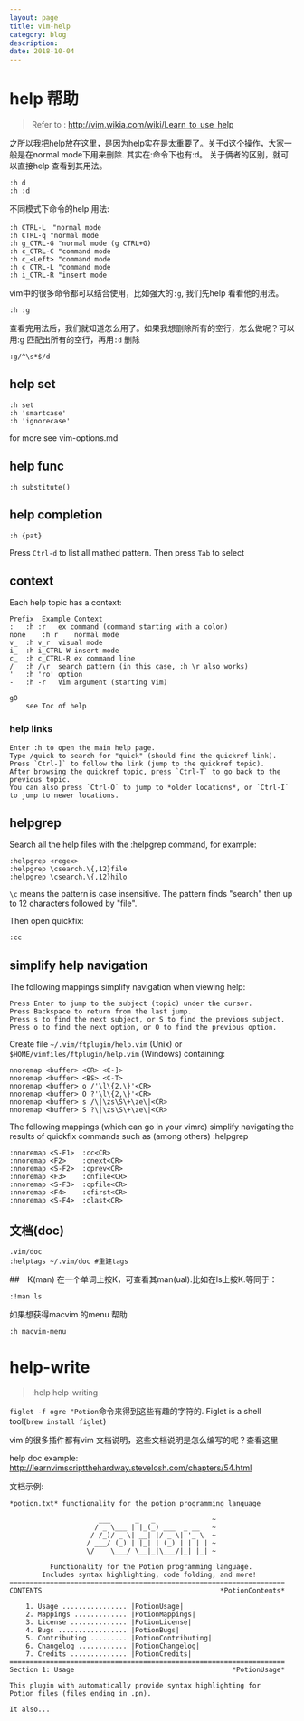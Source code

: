 ```yaml
---
layout: page
title: vim-help
category: blog
description: 
date: 2018-10-04
---
```

# help 帮助
> Refer to : http://vim.wikia.com/wiki/Learn_to_use_help

之所以我把help放在这里，是因为help实在是太重要了。关于d这个操作，大家一般是在normal mode下用来删除. 其实在:命令下也有:d。
关于俩者的区别，就可以直接help 查看到其用法。

	:h d
	:h :d

不同模式下命令的help 用法:

	:h CTRL-L　"normal mode
	:h CTRL-q "normal mode
	:h g_CTRL-G "normal mode (g CTRL+G)
	:h c_CTRL-C "command mode
	:h c_<Left> "command mode
	:h c_CTRL-L "command mode
	:h i_CTRL-R "insert mode

vim中的很多命令都可以结合使用，比如强大的`:g`, 我们先help 看看他的用法。

	:h :g

查看完用法后，我们就知道怎么用了。如果我想删除所有的空行，怎么做呢？可以用:g 匹配出所有的空行，再用`:d` 删除

	:g/^\s*$/d

## help set

    :h set
    :h 'smartcase'
    :h 'ignorecase'

for more see vim-options.md
## help func

    :h substitute()

## help completion

	:h {pat}

Press `Ctrl-d` to list all mathed pattern. Then press `Tab` to select

## context
Each help topic has a context:

	Prefix	Example	Context
	:	:h :r	ex command (command starting with a colon)
	none	:h r	normal mode
	v_	:h v_r	visual mode
	i_	:h i_CTRL-W	insert mode
	c_	:h c_CTRL-R	ex command line
	/	:h /\r	search pattern (in this case, :h \r also works)
	'	:h 'ro'	option
	-	:h -r	Vim argument (starting Vim)

    gO 
        see Toc of help

### help links

	Enter :h to open the main help page.
	Type /quick to search for "quick" (should find the quickref link).
	Press `Ctrl-]` to follow the link (jump to the quickref topic).
	After browsing the quickref topic, press `Ctrl-T` to go back to the previous topic.
	You can also press `Ctrl-O` to jump to *older locations*, or `Ctrl-I` to jump to newer locations.


## helpgrep
Search all the help files with the :helpgrep command, for example:

    :helpgrep <regex>
	:helpgrep \csearch.\{,12}file
	:helpgrep \csearch.\{,12}hilo

`\c` means the pattern is case insensitive.
The pattern finds "search" then up to 12 characters followed by "file".

Then open quickfix:

	:cc

## simplify help navigation
The following mappings simplify navigation when viewing help:

	Press Enter to jump to the subject (topic) under the cursor.
	Press Backspace to return from the last jump.
	Press s to find the next subject, or S to find the previous subject.
	Press o to find the next option, or O to find the previous option.

Create file `~/.vim/ftplugin/help.vim` (Unix) or `$HOME/vimfiles/ftplugin/help.vim` (Windows) containing:

	nnoremap <buffer> <CR> <C-]>
	nnoremap <buffer> <BS> <C-T>
	nnoremap <buffer> o /'\l\{2,\}'<CR>
	nnoremap <buffer> O ?'\l\{2,\}'<CR>
	nnoremap <buffer> s /\|\zs\S\+\ze\|<CR>
	nnoremap <buffer> S ?\|\zs\S\+\ze\|<CR>

The following mappings (which can go in your vimrc) simplify navigating the results of quickfix commands such as (among others) :helpgrep

	:nnoremap <S-F1>  :cc<CR>
	:nnoremap <F2>    :cnext<CR>
	:nnoremap <S-F2>  :cprev<CR>
	:nnoremap <F3>    :cnfile<CR>
	:nnoremap <S-F3>  :cpfile<CR>
	:nnoremap <F4>    :cfirst<CR>
	:nnoremap <S-F4>  :clast<CR>

## 文档(doc)

	.vim/doc
	:helptags ~/.vim/doc #重建tags

##　K(man)
在一个单词上按K，可查看其man(ual).比如在ls上按K.等同于：

	:!man ls

如果想获得macvim 的menu 帮助

	:h macvim-menu

# help-write
> :help help-writing

`figlet -f ogre "Potion`命令来得到这些有趣的字符的. Figlet is a shell tool(`brew install figlet`)

vim 的很多插件都有vim 文档说明，这些文档说明是怎么编写的呢？查看这里

help doc example: http://learnvimscriptthehardway.stevelosh.com/chapters/54.html

文档示例:

	*potion.txt* functionality for the potion programming language

						  ___      _   _              ~
						 / _ \___ | |_(_) ___  _ __   ~
						/ /_)/ _ \| __| |/ _ \| '_ \  ~
					   / ___/ (_) | |_| | (_) | | | | ~
					   \/    \___/ \__|_|\___/|_| |_| ~

			  Functionality for the Potion programming language.
			Includes syntax highlighting, code folding, and more!
	====================================================================
	CONTENTS                                            *PotionContents*

		1. Usage ................ |PotionUsage|
		2. Mappings ............. |PotionMappings|
		3. License .............. |PotionLicense|
		4. Bugs ................. |PotionBugs|
		5. Contributing ......... |PotionContributing|
		6. Changelog ............ |PotionChangelog|
		7. Credits .............. |PotionCredits|
	====================================================================
	Section 1: Usage                                       *PotionUsage*

	This plugin with automatically provide syntax highlighting for
	Potion files (files ending in .pn).

	It also...
